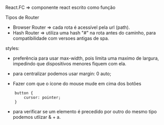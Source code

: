 React.FC => componente react escrito como função

Tipos de Router
- Browser Router => cada rota é acessível pela url (path).
- Hash Router => utiliza uma hash "#" na rota antes do caminho, para compatibilidade com versoes antigas de spa.

styles:
- preferência para usar max-width, pois limita uma maximo de largura, impedindo que dispositivos menores fiquem com ela.

- para centralizar podemos usar margin: 0 auto;

- Fazer com que o ícone do mouse mude em cima dos botões
```
    button {
        cursor: pointer;
    }
```

- para verificar se um elemento é precedido por outro do mesmo tipo podemos utlizar & + a.
